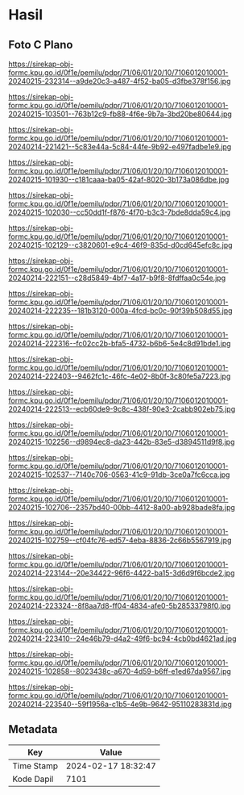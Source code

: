# Hasil

## Foto C Plano

https://sirekap-obj-formc.kpu.go.id/0f1e/pemilu/pdpr/71/06/01/20/10/7106012010001-20240215-232314--a9de20c3-a487-4f52-ba05-d3fbe378f156.jpg

https://sirekap-obj-formc.kpu.go.id/0f1e/pemilu/pdpr/71/06/01/20/10/7106012010001-20240215-103501--763b12c9-fb88-4f6e-9b7a-3bd20be80644.jpg

https://sirekap-obj-formc.kpu.go.id/0f1e/pemilu/pdpr/71/06/01/20/10/7106012010001-20240214-221421--5c83e44a-5c84-44fe-9b92-e497fadbe1e9.jpg

https://sirekap-obj-formc.kpu.go.id/0f1e/pemilu/pdpr/71/06/01/20/10/7106012010001-20240215-101930--c181caaa-ba05-42af-8020-3b173a086dbe.jpg

https://sirekap-obj-formc.kpu.go.id/0f1e/pemilu/pdpr/71/06/01/20/10/7106012010001-20240215-102030--cc50dd1f-f876-4f70-b3c3-7bde8dda59c4.jpg

https://sirekap-obj-formc.kpu.go.id/0f1e/pemilu/pdpr/71/06/01/20/10/7106012010001-20240215-102129--c3820601-e9c4-46f9-835d-d0cd645efc8c.jpg

https://sirekap-obj-formc.kpu.go.id/0f1e/pemilu/pdpr/71/06/01/20/10/7106012010001-20240214-222151--c28d5849-4bf7-4a17-b9f8-8fdffaa0c54e.jpg

https://sirekap-obj-formc.kpu.go.id/0f1e/pemilu/pdpr/71/06/01/20/10/7106012010001-20240214-222235--181b3120-000a-4fcd-bc0c-90f39b508d55.jpg

https://sirekap-obj-formc.kpu.go.id/0f1e/pemilu/pdpr/71/06/01/20/10/7106012010001-20240214-222316--fc02cc2b-bfa5-4732-b6b6-5e4c8d91bde1.jpg

https://sirekap-obj-formc.kpu.go.id/0f1e/pemilu/pdpr/71/06/01/20/10/7106012010001-20240214-222403--9462fc1c-46fc-4e02-8b0f-3c80fe5a7223.jpg

https://sirekap-obj-formc.kpu.go.id/0f1e/pemilu/pdpr/71/06/01/20/10/7106012010001-20240214-222513--ecb60de9-9c8c-438f-90e3-2cabb902eb75.jpg

https://sirekap-obj-formc.kpu.go.id/0f1e/pemilu/pdpr/71/06/01/20/10/7106012010001-20240215-102256--d9894ec8-da23-442b-83e5-d3894511d9f8.jpg

https://sirekap-obj-formc.kpu.go.id/0f1e/pemilu/pdpr/71/06/01/20/10/7106012010001-20240215-102537--7140c706-0563-41c9-91db-3ce0a7fc6cca.jpg

https://sirekap-obj-formc.kpu.go.id/0f1e/pemilu/pdpr/71/06/01/20/10/7106012010001-20240215-102706--2357bd40-00bb-4412-8a00-ab928bade8fa.jpg

https://sirekap-obj-formc.kpu.go.id/0f1e/pemilu/pdpr/71/06/01/20/10/7106012010001-20240215-102759--cf04fc76-ed57-4eba-8836-2c66b5567919.jpg

https://sirekap-obj-formc.kpu.go.id/0f1e/pemilu/pdpr/71/06/01/20/10/7106012010001-20240214-223144--20e34422-96f6-4422-ba15-3d6d9f6bcde2.jpg

https://sirekap-obj-formc.kpu.go.id/0f1e/pemilu/pdpr/71/06/01/20/10/7106012010001-20240214-223324--8f8aa7d8-ff04-4834-afe0-5b28533798f0.jpg

https://sirekap-obj-formc.kpu.go.id/0f1e/pemilu/pdpr/71/06/01/20/10/7106012010001-20240214-223410--24e46b79-d4a2-49f6-bc94-4cb0bd4621ad.jpg

https://sirekap-obj-formc.kpu.go.id/0f1e/pemilu/pdpr/71/06/01/20/10/7106012010001-20240215-102858--8023438c-a670-4d59-b6ff-e1ed67da9567.jpg

https://sirekap-obj-formc.kpu.go.id/0f1e/pemilu/pdpr/71/06/01/20/10/7106012010001-20240214-223540--59f1956a-c1b5-4e9b-9642-95110283831d.jpg


## Metadata

| Key        | Value               |
| ---------- | ------------------- |
| Time Stamp | 2024-02-17 18:32:47 |
| Kode Dapil | 7101                |



